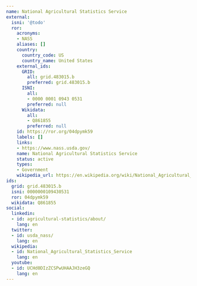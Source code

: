 ```yaml
---
name: National Agricultural Statistics Service
external:
  isni: '@todo'
  ror:
    acronyms:
    - NASS
    aliases: []
    country:
      country_code: US
      country_name: United States
    external_ids:
      GRID:
        all: grid.483015.b
        preferred: grid.483015.b
      ISNI:
        all:
        - 0000 0001 0943 0531
        preferred: null
      Wikidata:
        all:
        - Q861855
        preferred: null
    id: https://ror.org/04dpymk59
    labels: []
    links:
    - https://www.nass.usda.gov/
    name: National Agricultural Statistics Service
    status: active
    types:
    - Government
    wikipedia_url: https://en.wikipedia.org/wiki/National_Agricultural_Statistics_Service
ids:
  grid: grid.483015.b
  isni: 0000000109430531
  ror: 04dpymk59
  wikidata: Q861855
social:
  linkedin:
  - id: agricultural-statistics/about/
    lang: en
  twitter:
  - id: usda_nass/
    lang: en
  wikipedia:
  - id: National_Agricultural_Statistics_Service
    lang: en
  youtube:
  - id: UCHd0DIzZCSPwUHAAJH3zeGQ
    lang: en
---
```

